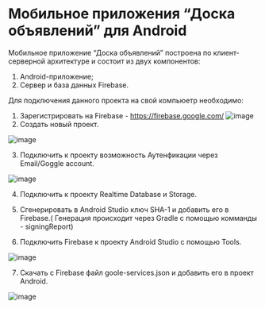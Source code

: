 # Мобильное приложения “Доска объявлений” для Android
Мобильное приложение “Доска объявлений” построена по клиент-серверной архитектуре и состоит из двух компонентов: 
1) Android-приложение; 
2) Сервер и база данных Firebase.

Для подключения данного проекта на свой компьюетр необходимо:
1. Зарегистрировать на Firebase - https://firebase.google.com/
![image](https://user-images.githubusercontent.com/107750235/174432897-962be8a4-9640-48ab-8868-5c1acfd33808.png)
2. Создать новый проект.

![image](https://user-images.githubusercontent.com/107750235/174432998-a986bfe1-7041-46cd-8d68-33c6d0fff360.png)

3. Подключить к проекту возможность Аутенфикации через Email/Goggle account.

![image](https://user-images.githubusercontent.com/107750235/174433140-c28c9ab8-e364-4a72-acea-0b3efa8d5cb2.png)

4. Подключить к проекту Realtime Database и Storage.


5. Сгенерировать в Android Studio ключ SHA-1 и добавить его в Firebase.( Генерация происходит через Gradle с помощью комманды - signingReport)

6. Подключить Firebase к проекту Android Studio с помощью Tools.

![image](https://user-images.githubusercontent.com/107750235/174433226-afe2c735-5750-43a5-bff6-8da227b989cb.png)

7. Скачать с Firebase файл goole-services.json и добавить его в проект Android.

![image](https://user-images.githubusercontent.com/107750235/174433264-5abd8c33-af7b-486e-8822-7f039a919793.png)




